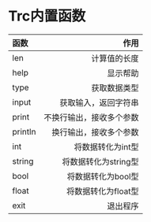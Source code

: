 # Trc内置函数

| 函数      |            作用 |
|:--------|--------------:|
| len     |        计算值的长度 |
| help    |          显示帮助 |
| type    |        获取数据类型 |
| input   |    获取输入，返回字符串 |
| print   |  不换行输出，接收多个参数 |
| println |   换行输出，接收多个参数 |
| int     |    将数据转化为int型 |
| string  | 将数据转化为string型 |
| bool    |   将数据转化为bool型 |
| float   |  将数据转化为float型 |
| exit    |          退出程序 |
